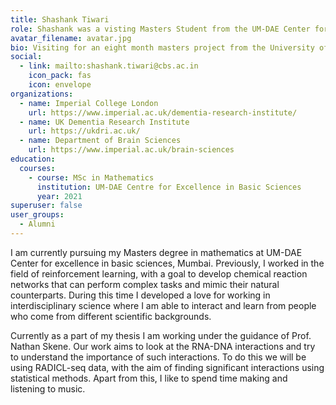 ```yaml
---
title: Shashank Tiwari
role: Shashank was a visting Masters Student from the UM-DAE Center for Excellence in Basic Sciences (Mumbai, India). 
avatar_filename: avatar.jpg
bio: Visiting for an eight month masters project from the University of Mumbai
social:
  - link: mailto:shashank.tiwari@cbs.ac.in
    icon_pack: fas
    icon: envelope
organizations:
  - name: Imperial College London
    url: https://www.imperial.ac.uk/dementia-research-institute/
  - name: UK Dementia Research Institute
    url: https://ukdri.ac.uk/
  - name: Department of Brain Sciences
    url: https://www.imperial.ac.uk/brain-sciences
education:
  courses:
    - course: MSc in Mathematics
      institution: UM-DAE Centre for Excellence in Basic Sciences
      year: 2021
superuser: false
user_groups:
  - Alumni
---
```

I am currently pursuing my Masters degree in mathematics at UM-DAE Center for excellence in basic sciences, Mumbai. Previously, I worked in the field of reinforcement learning, with a goal to develop chemical reaction networks that can perform complex tasks and mimic their natural counterparts. During this time I developed a love for working in interdisciplinary science where I am able to interact and learn from people who come from different scientific backgrounds. 


Currently as a part of my thesis I am working under the guidance of Prof. Nathan Skene. Our work aims to look at the RNA-DNA interactions and try to understand the importance of such interactions. To do this we will be using RADICL-seq data, with the aim of finding significant interactions using statistical methods. Apart from this, I like to spend time making and listening to music.
